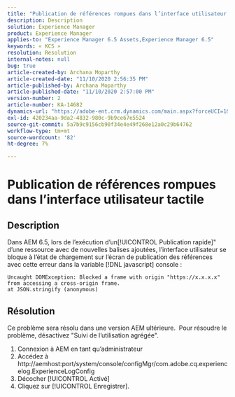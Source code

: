 ```yaml
---
title: "Publication de références rompues dans l’interface utilisateur tactile"
description: Description
solution: Experience Manager
product: Experience Manager
applies-to: "Experience Manager 6.5 Assets,Experience Manager 6.5"
keywords: « KCS »
resolution: Resolution
internal-notes: null
bug: true
article-created-by: Archana Moparthy
article-created-date: "11/10/2020 2:56:35 PM"
article-published-by: Archana Moparthy
article-published-date: "11/10/2020 2:57:00 PM"
version-number: 2
article-number: KA-14682
dynamics-url: "https://adobe-ent.crm.dynamics.com/main.aspx?forceUCI=1&pagetype=entityrecord&etn=knowledgearticle&id=a2eb8aeb-6423-eb11-a813-00224809820c"
exl-id: 420234aa-9da2-4832-980c-9b9ce67e5524
source-git-commit: 5a7b9c9156cb90f34e4e49f268e12a0c29b64762
workflow-type: tm+mt
source-wordcount: '82'
ht-degree: 7%

---
```


# Publication de références rompues dans l’interface utilisateur tactile

## Description

Dans AEM 6.5, lors de l’exécution d’un[!UICONTROL Publication rapide]&quot; d’une ressource avec de nouvelles balises ajoutées, l’interface utilisateur se bloque à l’état de chargement sur l’écran de publication des références avec cette erreur dans la variable [!DNL javascript] console :

```
Uncaught DOMException: Blocked a frame with origin "https://x.x.x.x" from accessing a cross-origin frame.
at JSON.stringify (anonymous)
```


## Résolution

Ce problème sera résolu dans une version AEM ultérieure.  Pour résoudre le problème, désactivez &quot;Suivi de l’utilisation agrégée&quot;.

1. Connexion à AEM en tant qu’administrateur
2. Accédez à http://aemhost:port/system/console/configMgr/com.adobe.cq.experiencelog.ExperienceLogConfig
3. Décocher [!UICONTROL Activé]
4. Cliquez sur [!UICONTROL Enregistrer].

